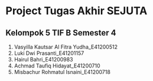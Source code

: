 # Project Tugas Akhir SEJUTA
## Kelompok 5 TIF B Semester 4

1. Vasyilla Kautsar Al Fitra Yudha_E41200512
2. Luki Dwi Prasanti_E41201157
3. Hairul Bahri_E41200983
4. Achmad Taufiq Hidayat_E41200710
5. Misbachur Rohmatul Isnaini_E41200718
